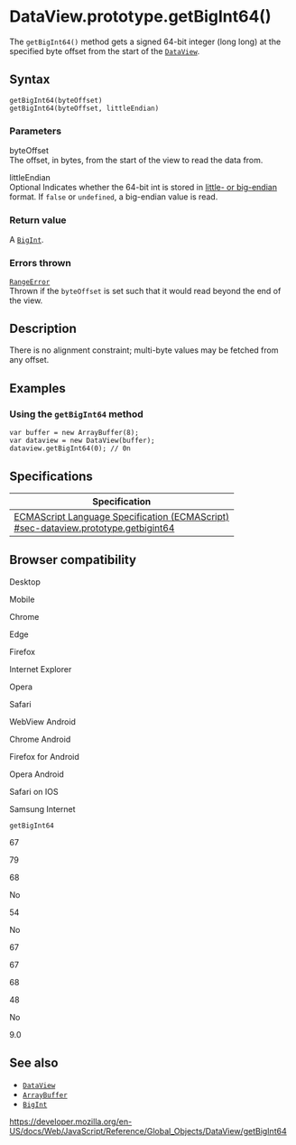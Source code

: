 DataView.prototype.getBigInt64()
================================

The `getBigInt64()` method gets a signed 64-bit integer (long long) at the specified byte offset from the start of the [`DataView`](../dataview).

Syntax
------

    getBigInt64(byteOffset)
    getBigInt64(byteOffset, littleEndian)

### Parameters

byteOffset  
The offset, in bytes, from the start of the view to read the data from.

littleEndian  
<span class="badge inline optional">Optional</span> Indicates whether the 64-bit int is stored in [little- or big-endian](https://developer.mozilla.org/en-US/docs/Glossary/Endianness) format. If `false` or `undefined`, a big-endian value is read.

### Return value

A [`BigInt`](../bigint).

### Errors thrown

[`RangeError`](../rangeerror)  
Thrown if the `byteOffset` is set such that it would read beyond the end of the view.

Description
-----------

There is no alignment constraint; multi-byte values may be fetched from any offset.

Examples
--------

### Using the `getBigInt64` method

    var buffer = new ArrayBuffer(8);
    var dataview = new DataView(buffer);
    dataview.getBigInt64(0); // 0n

Specifications
--------------

<table><thead><tr class="header"><th>Specification</th></tr></thead><tbody><tr class="odd"><td><a href="https://tc39.es/ecma262/#sec-dataview.prototype.getbigint64">ECMAScript Language Specification (ECMAScript)<br />
<span class="small">#sec-dataview.prototype.getbigint64</span></a></td></tr></tbody></table>

Browser compatibility
---------------------

Desktop

Mobile

Chrome

Edge

Firefox

Internet Explorer

Opera

Safari

WebView Android

Chrome Android

Firefox for Android

Opera Android

Safari on IOS

Samsung Internet

`getBigInt64`

67

79

68

No

54

No

67

67

68

48

No

9.0

See also
--------

-   [`DataView`](../dataview)
-   [`ArrayBuffer`](../arraybuffer)
-   [`BigInt`](../bigint)

<a href="https://developer.mozilla.org/en-US/docs/Web/JavaScript/Reference/Global_Objects/DataView/getBigInt64" class="_attribution-link">https://developer.mozilla.org/en-US/docs/Web/JavaScript/Reference/Global_Objects/DataView/getBigInt64</a>
